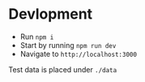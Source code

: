 # Devlopment

* Run `npm i`
* Start by running `npm run dev`
* Navigate to `http://localhost:3000`

Test data is placed under `./data`